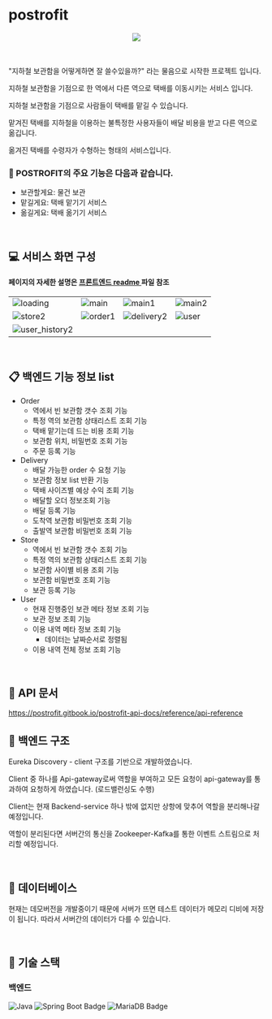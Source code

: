 # postrofit

<div align="center">
  <img src="https://github.com/RDDcat/postrofit/assets/55569476/f5ed9d98-8d78-4a48-b78e-db531e4a6078"/>
</div>
<br><br>

"지하철 보관함을 어떻게하면 잘 쓸수있을까?" 라는 물음으로 시작한 프로젝트 입니다.

지하철 보관함을 기점으로 한 역에서 다른 역으로 택배를 이동시키는 서비스 입니다.

지하철 보관함을 기점으로 사람들이 택배를 맡길 수 있습니다. 

맡겨진 택배를 지하철을 이용하는 불특정한 사용자들이 배달 비용을 받고 다른 역으로 옮깁니다.

옮겨진 택배를 수령자가 수형하는 형태의 서비스입니다.


### 📍 POSTROFIT의 주요 기능은 다음과 같습니다.

+ 보관할게요: 물건 보관
+ 맡길게요: 택배 맡기기 서비스
+ 옮길게요: 택배 옮기기 서비스

<br>

## 💻 서비스 화면 구성
#### 페이지의 자세한 설명은 <a href="https://github.com/nulzi/POSTROFIT">프론트엔드 readme </a> 파일 참조
|  |  |  |  |
| --- | --- | --- | --- |
| ![loading](https://github.com/RDDcat/postrofit/assets/55569476/a7d61fa0-2a08-4db2-b059-3f7b5008a4f0) | ![main](https://github.com/RDDcat/postrofit/assets/55569476/ec90007f-7b49-43f0-9a10-aeb7997a1de6) | ![main1](https://github.com/RDDcat/postrofit/assets/55569476/bc96eb0e-054e-4d59-a419-a884d55ab4d8) | ![main2](https://github.com/RDDcat/postrofit/assets/55569476/57988bdf-4f0b-4588-8913-1025b6014479) |
| ![store2](https://github.com/RDDcat/postrofit/assets/55569476/8e8b1b54-7b41-4323-928e-b9e9de50e7ba) | ![order1](https://github.com/RDDcat/postrofit/assets/55569476/0c644120-45a1-4f5d-adb5-688965cbe9f0) | ![delivery2](https://github.com/RDDcat/postrofit/assets/55569476/6b08e456-3351-4dab-9ef4-88b49c24e497) | ![user](https://github.com/RDDcat/postrofit/assets/55569476/93ccdde6-bdd3-4c07-9938-edaed72990c2) |
| ![user_history2](https://github.com/RDDcat/postrofit/assets/55569476/c8c10f1a-3566-4933-91bb-7bc2eef8ad07) |  |  |  |

<br>

## 📋 백엔드 기능 정보 list

+ Order
  + 역에서 빈 보관함 갯수 조회 기능
  + 특정 역의 보관함 상태리스트 조회 기능
  + 택배 맡기는데 드는 비용 조회 기능
  + 보관함 위치, 비밀번호 조회 기능
  + 주문 등록 기능
+ Delivery
  + 배달 가능한 order 수 요청 기능
  + 보관함 정보 list 반환 기능
  + 택배 사이즈별 예상 수익 조회 기능
  + 배달할 오더 정보조회 기능
  + 배달 등록 기능
  + 도착역 보관함 비밀번호 조회 기능
  + 출발역 보관함 비밀번호 조회 기능
+ Store
  + 역에서 빈 보관함 갯수 조회 기능
  + 특정 역의 보관함 상태리스트 조회 기능
  + 보관함 사이별 비용 조회 기능
  + 보관함 비밀번호 조회 기능
  + 보관 등록 기능
+ User
  + 현재 진행중인 보관 메타 정보 조회 기능
  + 보관 정보 조회 기능
  + 이용 내역 메타 정보 조회 기능
    + 데이터는 날짜순서로 정렬됨
  + 이용 내역 전체 정보 조회 기능

<br>

## 🧳 API 문서

https://postrofit.gitbook.io/postrofit-api-docs/reference/api-reference

## 🔨 백엔드 구조

 Eureka Discovery - client 구조를 기반으로 개발하였습니다.
 
 Client 중 하나를 Api-gateway로써 역할을 부여하고 모든 요청이 api-gateway를 통과하여 요청하게 하였습니다. (로드밸런싱도 수행)
 
 Client는 현재 Backend-service 하나 밖에 없지만 상항에 맞추어 역할을 분리해나갈 예정입니다.
 
 역할이 분리된다면 서버간의 통신을 Zookeeper-Kafka를 통한 이벤트 스트림으로 처리할 예정입니다.

<br>

## 💾 데이터베이스

현재는 데모버전을 개발중이기 때문에 서버가 뜨면 테스트 데이터가 메모리 디비에 저장이 됩니다. 따라서 서버간의 데이터가 다를 수 있습니다.

<br>

## 📕 기술 스택
### 백엔드
![Java](https://img.shields.io/badge/Java-007396?style=flat&logo=Java&logoColor=white)
![Spring Boot Badge](https://img.shields.io/badge/Spring%20Boot-6DB33F?style=flat&logo=spring-boot&logoColor=white)
![MariaDB Badge](https://img.shields.io/badge/MariaDB-003545?logo=mariadb&logoColor=fff&style=flat)






